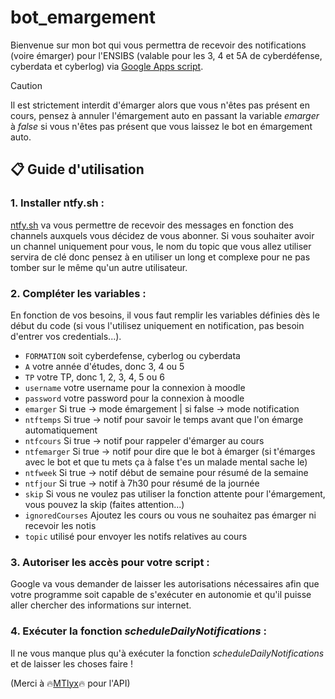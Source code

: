 # bot_emargement
Bienvenue sur mon bot qui vous permettra de recevoir des notifications (voire émarger) pour l'ENSIBS (valable pour les 3, 4 et 5A de cyberdéfense, cyberdata et cyberlog) via [Google Apps script](https://developers.google.com/apps-script).

> [!CAUTION]
> Il est strictement interdit d'émarger alors que vous n'êtes pas présent en cours, pensez à annuler l'émargement auto en passant la variable _emarger_ à *false* si vous n'êtes pas présent que vous laissez le bot en émargement auto.

## 📋 Guide d'utilisation

### 1. Installer ntfy.sh :

[ntfy.sh](https://ntfy.sh/) va vous permettre de recevoir des messages en fonction des channels auxquels vous décidez de vous abonner. Si vous souhaiter avoir un channel uniquement pour vous, le nom du topic que vous allez utiliser servira de clé donc pensez à en utiliser un long et complexe pour ne pas tomber sur le même qu'un autre utilisateur.

### 2. Compléter les variables :

En fonction de vos besoins, il vous faut remplir les variables définies dès le début du code (si vous l'utilisez uniquement en notification, pas besoin d'entrer vos credentials...).

- `FORMATION` soit cyberdefense, cyberlog ou cyberdata
- `A` votre année d'études, donc 3, 4 ou 5
- `TP` votre TP, donc 1, 2, 3, 4, 5 ou 6
- `username` votre username pour la connexion à moodle
- `password` votre password pour la connexion à moodle
- `emarger` Si true -> mode émargement | si false -> mode notification
- `ntftemps` Si true -> notif pour savoir le temps avant que l'on émarge automatiquement
- `ntfcours` Si true -> notif pour rappeler d'émarger au cours
- `ntfemarger` Si true -> notif pour dire que le bot à émarger (si t'émarges avec le bot et que tu mets ça à false t'es un malade mental sache le)
- `ntfweek` Si true -> notif début de semaine pour résumé de la semaine 
- `ntfjour` Si true -> notif à 7h30 pour résumé de la journée
- `skip` Si vous ne voulez pas utiliser la fonction attente pour l'émargement, vous pouvez la skip (faites attention...)
- `ignoredCourses` Ajoutez les cours ou vous ne souhaitez pas émarger ni recevoir les notis
- `topic` utilisé pour envoyer les notifs relatives au cours


### 3. Autoriser les accès pour votre script :

Google va vous demander de laisser les autorisations nécessaires afin que votre programme soit capable de s'exécuter en autonomie et qu'il puisse aller chercher des informations sur internet.

### 4. Exécuter la fonction _scheduleDailyNotifications_ :

Il ne vous manque plus qu'à exécuter la fonction _scheduleDailyNotifications_ et de laisser les choses faire !


(Merci à 🔥[MTlyx](https://github.com/MTlyx)🔥 pour l'API)

